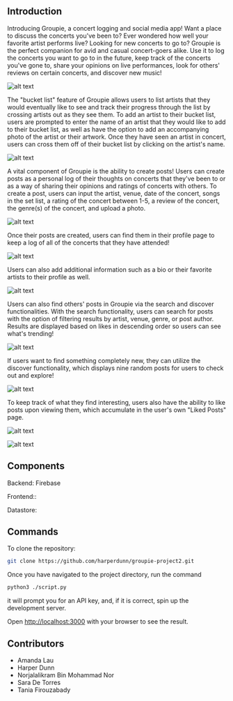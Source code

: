 ## Introduction

Introducing Groupie, a concert logging and social media app! Want a place to discuss the concerts you've been to? Ever wondered how well your favorite artist performs live? Looking for new concerts to go to? Groupie is the perfect companion for avid and casual concert-goers alike. Use it to log the concerts you want to go to in the future, keep track of the concerts you've gone to, share your opinions on live performances, look for others' reviews on certain concerts, and discover new music!

![alt text](https://github.com/harperdunn/groupie-project2/blob/main/images/welcome-page.jpg)

The "bucket list" feature of Groupie allows users to list artists that they would eventually like to see and track their progress through the list by crossing artists out as they see them.
To add an artist to their bucket list, users are prompted to enter the name of an artist that they would like to add to their bucket list, as well as have the option to add an accompanying photo of the artist or their artwork. Once they have seen an artist in concert, users can cross them off of their bucket list by clicking on the artist's name.

![alt text](https://github.com/harperdunn/groupie-project2/blob/main/images/Bucket%20List%20Page.jpg)

A vital component of Groupie is the ability to create posts! Users can create posts as a personal log of their thoughts on concerts that they've been to or as a way of sharing their opinions and ratings of concerts with others.
To create a post, users can input the artist, venue, date of the concert, songs in the set list, a rating of the concert between 1-5, a review of the concert, the genre(s) of the concert, and upload a photo.

![alt text](https://github.com/harperdunn/groupie-project2/blob/main/images/Create%20Post%20Page.jpg)

Once their posts are created, users can find them in their profile page to keep a log of all of the concerts that they have attended! 

![alt text](https://github.com/harperdunn/groupie-project2/blob/main/images/Profile-Page.jpg)

Users can also add additional information such as a bio or their favorite artists to their profile as well.

![alt text](https://github.com/harperdunn/groupie-project2/blob/main/images/edit-profile.jpg)

Users can also find others' posts in Groupie via the search and discover functionalities.
With the search functionality, users can search for posts with the option of filtering results by artist, venue, genre, or post author. Results are displayed based on likes in descending order so users can see what's trending!

![alt text](https://github.com/harperdunn/groupie-project2/blob/main/images/Search%20Page.jpg)

If users want to find something completely new, they can utilize the discover functionality, which displays nine random posts for users to check out and explore!

![alt text](https://github.com/harperdunn/groupie-project2/blob/main/images/Discover%20Page.jpg)

To keep track of what they find interesting, users also have the ability to like posts upon viewing them, which accumulate in the user's own "Liked Posts" page.

![alt text](https://github.com/harperdunn/groupie-project2/blob/main/images/Individual%20Post%20View.jpg)

![alt text](https://github.com/harperdunn/groupie-project2/blob/main/images/Liked%20Posts%20Page.jpg)


## Components

Backend: Firebase 

Frontend::

Datastore:



## Commands

To clone the repository:
```bash
git clone https://github.com/harperdunn/groupie-project2.git
```
Once you have navigated to the project directory, run the command 
```bash
python3 ./script.py
```

it will prompt you for an API key, and, if it is correct, spin up the development server. 

Open [http://localhost:3000](http://localhost:3000) with your browser to see the result.

## Contributors

* Amanda Lau
* Harper Dunn
* Norjalalikram Bin Mohammad Nor
* Sara De Torres
* Tania Firouzabady



